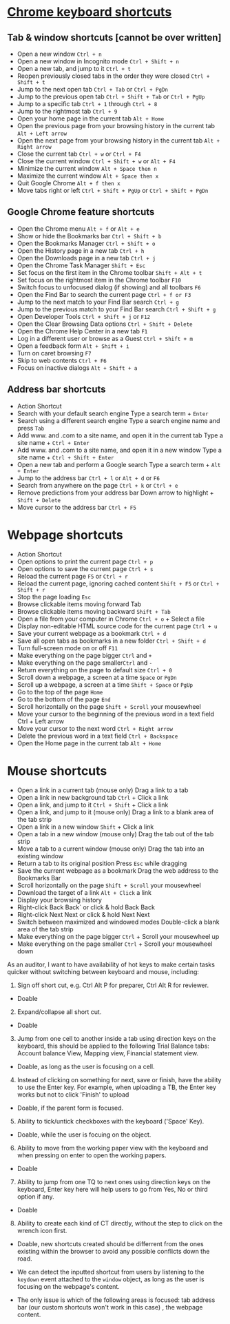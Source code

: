 
# [Chrome keyboard shortcuts](https://support.google.com/chrome/answer/157179)
## Tab & window shortcuts [cannot be over written]
- Open a new window	`Ctrl + n`
- Open a new window in Incognito mode	`Ctrl + Shift + n`
- Open a new tab, and jump to it	`Ctrl + t`
- Reopen previously closed tabs in the order they were closed	`Ctrl + Shift + t`
- Jump to the next open tab	`Ctrl + Tab` or `Ctrl + PgDn`
- Jump to the previous open tab	`Ctrl + Shift + Tab` or `Ctrl + PgUp`
- Jump to a specific tab	`Ctrl + 1` through `Ctrl + 8`
- Jump to the rightmost tab	`Ctrl + 9`
- Open your home page in the current tab	`Alt + Home`
- Open the previous page from your browsing history in the current tab	`Alt + Left arrow`
- Open the next page from your browsing history in the current tab	`Alt + Right arrow`
- Close the current tab	`Ctrl + w` or `Ctrl + F4`
- Close the current window	`Ctrl + Shift + w` or `Alt + F4`
- Minimize the current window	`Alt + Space then n`
- Maximize the current window	`Alt + Space then x`
- Quit Google Chrome	`Alt + f then x`
- Move tabs right or left `Ctrl + Shift + PgUp` or `Ctrl + Shift + PgDn`

## Google Chrome feature shortcuts
- Open the Chrome menu	`Alt + f` or `Alt + e`
- Show or hide the Bookmarks bar	`Ctrl + Shift + b`
- Open the Bookmarks Manager	`Ctrl + Shift + o`
- Open the History page in a new tab	`Ctrl + h`
- Open the Downloads page in a new tab	`Ctrl + j`
- Open the Chrome Task Manager	`Shift + Esc`
- Set focus on the first item in the Chrome toolbar	`Shift + Alt + t`
- Set focus on the rightmost item in the Chrome toolbar	`F10`
- Switch focus to unfocused dialog (if showing) and all toolbars	`F6`
- Open the Find Bar to search the current page	`Ctrl + f or F3`
- Jump to the next match to your Find Bar search	`Ctrl + g`
- Jump to the previous match to your Find Bar search	`Ctrl + Shift + g`
- Open Developer Tools	`Ctrl + Shift + j` or `F12`
- Open the Clear Browsing Data options	`Ctrl + Shift + Delete`
- Open the Chrome Help Center in a new tab	`F1`
- Log in a different user or browse as a Guest	`Ctrl + Shift + m`
- Open a feedback form	`Alt + Shift + i`
- Turn on caret browsing	`F7`
- Skip to web contents	`Ctrl + F6`
- Focus on inactive dialogs	`Alt + Shift + a`

## Address bar shortcuts
- Action	Shortcut
- Search with your default search engine	Type a search term + `Enter`
- Search using a different search engine	Type a search engine name and press `Tab`
- Add www. and .com to a site name, and open it in the current tab	Type a site name + `Ctrl + Enter`
- Add www. and .com to a site name, and open it in a new window	Type a site name + `Ctrl + Shift + Enter`
- Open a new tab and perform a Google search	Type a search term + `Alt + Enter`
- Jump to the address bar	`Ctrl + l` or `Alt + d` or `F6`
- Search from anywhere on the page	`Ctrl + k` or `Ctrl + e`
- Remove predictions from your address bar	Down arrow to highlight + `Shift + Delete`
- Move cursor to the address bar	`Ctrl + F5`

# Webpage shortcuts
- Action	Shortcut
- Open options to print the current page	`Ctrl + p`
- Open options to save the current page	`Ctrl + s`
- Reload the current page	`F5` or `Ctrl + r`
- Reload the current page, ignoring cached content	`Shift + F5` or `Ctrl + Shift + r`
- Stop the page loading	`Esc`
- Browse clickable items moving forward	Tab
- Browse clickable items moving backward	`Shift + Tab`
- Open a file from your computer in Chrome	`Ctrl + o` + Select a file
- Display non-editable HTML source code for the current page	`Ctrl + u`
- Save your current webpage as a bookmark	`Ctrl + d`
- Save all open tabs as bookmarks in a new folder	`Ctrl + Shift + d`
- Turn full-screen mode on or off	`F11`
- Make everything on the page bigger	`Ctrl` and `+`
- Make everything on the page smaller`Ctrl` and `-`
- Return everything on the page to default size	`Ctrl + 0`
- Scroll down a webpage, a screen at a time	`Space` or `PgDn`
- Scroll up a webpage, a screen at a time	`Shift + Space` or `PgUp`
- Go to the top of the page	`Home`
- Go to the bottom of the page	`End`
- Scroll horizontally on the page	`Shift + Scroll` your mousewheel
- Move your cursor to the beginning of the previous word in a text field	Ctrl + Left arrow
- Move your cursor to the next word	`Ctrl + Right arrow`
- Delete the previous word in a text field	`Ctrl + Backspace`
- Open the Home page in the current tab	`Alt + Home`

# Mouse shortcuts
- Open a link in a current tab (mouse only)	Drag a link to a tab
- Open a link in new background tab	`Ctrl` + Click a link
- Open a link, and jump to it	`Ctrl + Shift` + Click a link
- Open a link, and jump to it (mouse only)	Drag a link to a blank area of the tab strip
- Open a link in a new window	`Shift` + Click a link
- Open a tab in a new window (mouse only)	Drag the tab out of the tab strip
- Move a tab to a current window (mouse only)	Drag the tab into an existing window
- Return a tab to its original position	Press `Esc` while dragging
- Save the current webpage as a bookmark	Drag the web address to the Bookmarks Bar
- Scroll horizontally on the page	`Shift + Scroll` your mousewheel
- Download the target of a link	`Alt + Click` a link
- Display your browsing history	
- Right-click Back Back` or click & hold Back Back 
- Right-click Next Next or click & hold Next Next
- Switch between maximized and windowed modes	Double-click a blank area of the tab strip
- Make everything on the page bigger	`Ctrl` + Scroll your mousewheel up
- Make everything on the page smaller	`Ctrl` + Scroll your mousewheel down


As an auditor, I want to have availability of hot keys to make certain tasks quicker without switching between keyboard and mouse, including:

1. Sign off short cut, e.g. Ctrl Alt P for preparer, Ctrl Alt R for reviewer.
 - Doable

2. Expand/collapse all short cut.
 - Doable

3. Jump from one cell to another inside a tab using direction keys on the keyboard, this should be applied to the following Trial Balance tabs: Account balance View, Mapping view, Financial statement view.
 - Doable, as long as the user is focusing on a cell.

4. Instead of clicking on something for next, save or finish, have the ability to use the Enter key. For example, when uploading a TB, the Enter key works but not to click 'Finish' to upload
 - Doable, if the parent form is focused.
5. Ability to tick/untick checkboxes with the keyboard ('Space' Key).
 - Doable, while the user is focuing on the object.

6. Ability to move from the working paper view with the keyboard and when pressing on enter to open the working papers.
 - Doable

7. Ability to jump from one TQ to next ones using direction keys on the keyboard, Enter key here will help users to go from Yes, No or third option if any.
 - Doable
8. Ability to create each kind of CT directly, without the step to click on the wrench icon first.
 - Doable, new shortcuts created should be differrent from the ones existing within the browser to avoid any possible conflicts down the road.

- We can detect the inputted shortcut from users by listening to the `keydown` event attached to the `window` object, as long as the user is focusing on the webpage's content.

- The only issue is which of the following areas is focused: tab address bar (our custom shortcuts won't work in this case) , the webpage content.
